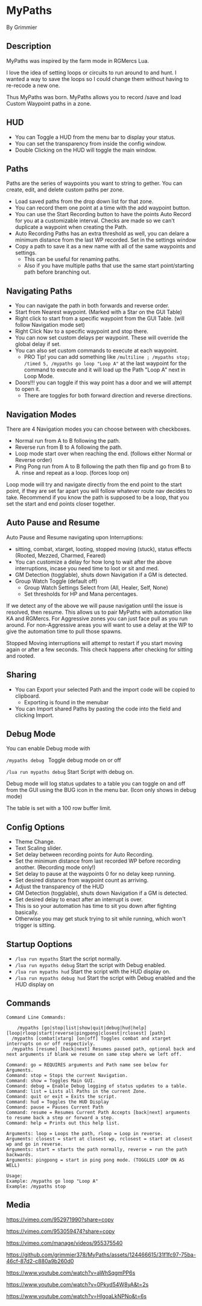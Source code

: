 # MyPaths

By Grimmier

## Description

MyPaths was inspired by the farm mode in RGMercs Lua.

I love the idea of setting loops or circuits to run around to and hunt.  I wanted a way to save the loops so I could change them without having to re-recode a new one.

Thus MyPaths was born. MyPaths allows you to record /save and load Custom Waypoint paths in a zone. 

## HUD

* You can Toggle a HUD from the menu bar to display your status.
* You can set the transparency from inside the config window.
* Double Clicking on the HUD will toggle the main window.

## Paths

Paths are the series of waypoints you want to string to gether. You can create, edit, and delete custom paths per zone. 

* Load saved paths from the drop down list for that zone.
* You can record them one point at a time with the add waypoint button.
* You can use the Start Recording button to have the points Auto Record for you at a customizable interval. Checks are made so we can't duplicate a waypoint when creating the Path.
* Auto Recording Paths has an extra threshold as well, you can delare a minimum distance from the last WP recorded. Set in the settings window
* Copy a path to save it as a new name with all of the same waypoints and settings. 
  * This can be useful for renaming paths. 
  * Also if you have multiple paths that use the same start point/starting path before branching out.

## Navigating Paths

* You can navigate the path in both forwards and reverse order.
* Start from Nearest waypoint. (Marked with a Star on the GUI Table)
* Right click to start from a specific waypoint from the GUI Table. (will follow Navigation mode set)
* Right Click Nav to a specific waypoint and stop there.
* You can now set custom delays per waypoint. These will override the global delay if set.
* You can also set custom commands to execute at each waypoint.
  * PRO Tip! you can add something like ```/multiline ; /mypaths stop; /timed 5, /mypaths go loop "Loop A"```  at the last waypoint for the command to execute and it will load up the Path "Loop A" next in Loop Mode.
* Doors!!! you can toggle if this way point has a door and we will attempt to open it. 
  * There are toggles for both forward direction and reverse directions.

## Navigation Modes

There are 4 Navigation modes you can choose between with checkboxes. 

* Normal run from A to B following the path.
* Reverse run from B to A following the path.
* Loop mode start over when reaching the end. (follows either Normal or Reverse order)
* Ping Pong run from A to B following the path then flip and go from B to A. rinse and repeat as a loop. (forces loop on)

Loop mode will try and navigate directly from the end point to the start point, if they are set far apart you will follow whatever route nav decides to take. Recommend if you know the path is supposed to be a loop, that you set the start and end points closer together.

## Auto Pause and Resume

Auto Pause and Resume navigating upon Interruptions: 

* sitting, combat, xtarget, looting, stopped moving (stuck), status effects (Rooted, Mezzed, Charmed, Feared)
* You can customize a delay for how long to wait after the above interruptions, incase you need time to loot or sit and med.
* GM Detection (togglable), shuts down Navigation if a GM is detected.
* Group Watch Toggle (default off)
  * Group Watch Settings Select from (All, Healer, Self, None)
  * Set thresholds for HP and Mana percentages. 

If we detect any of the above we will pause navigation until the issue is resolved, then resume. This allows us to pair MyPaths with automation like KA and RGMercs. For Aggressive zones you can just face pull as you run around. For non-Aggressive areas you will want to use a delay at the WP to give the automation time to pull those spawns.

Stopped Moving interruptions will attempt to restart if you start moving again or after a few seconds. This check happens after checking for sitting and rooted.

## Sharing

* You can Export your selected Path and the import code will be copied to clipboard.
  * Exporting is found in the menubar
* You can Import shared Paths by pasting the code into the field and clicking Import. 

## Debug Mode

You can enable Debug mode with 

```/mypaths debug ``` Toggle debug mode on or off

```/lua run mypaths debug``` Start Script with debug on.

Debug mode will log status updates to a table you can toggle on and off from the GUI using the BUG icon in the menu bar. (Icon only shows in debug mode)

The table is set with a 100 row buffer limit.

## Config Options

* Theme Change.
* Text Scaling slider.
* Set delay between recording points for Auto Recording.
* Set the minimum distance from last recorded WP before recording another. (Recording mode only!)
* Set delay to pause at the waypoints 0 for no delay keep running.
* Set desired distance from waypoint count as arriving.
* Adjust the transparency of the HUD
* GM Detection (togglable), shuts down Navigation if a GM is detected.
* Set desired delay to enact after an interrupt is over.
 * This is so your automation has time to sit you down after fighting basically. 
 * Otherwise you may get stuck trying to sit while running, which won't trigger is sitting.

## Startup Ooptions

* ```/lua run mypaths``` Start the script normally.
* ```/lua run mypaths debug``` Start the script with Debug enabled.
* ```/lua run mypaths hud``` Start the script with the HUD display on.
* ```/lua run mypaths debug hud``` Start the script with Debug enabled and the HUD display on

## Commands 

```
Command Line Commands:

	/mypaths [go|stop|list|show|quit|debug|hud|help] [loop|rloop|start|reverse|pingpong|closest|rclosest] [path]
  /mypaths [combat|xtarg] [on|off] Toggles combat and xtarget interrupts on or off respectivly.
  /mypaths [resume] [back|next] Resumes paused path, optional back and next arguments if blank we resume on same step where we left off.

Command: go = REQUIRES arguments and Path name see below for Arguments.
Command: stop = Stops the current Navigation.
Command: show = Toggles Main GUI.
Command: debug = Enable Debug logging of status updates to a table.
Command: list = Lists all Paths in the current Zone.
Command: quit or exit = Exits the script.
Command: hud = Toggles the HUD Display
Command: pause = Pauses Current Path
Command: resume = Resumes Current Path Accepts [back|next] arguments to resume back a step or forward a step.
Command: help = Prints out this help list.

Arguments: loop = Loops the path, rloop = Loop in reverse.
Arguments: closest = start at closest wp, rclosest = start at closest wp and go in reverse.
Arguments: start = starts the path normally, reverse = run the path backwards.
Arguments: pingpong = start in ping pong mode. (TOGGLES LOOP ON AS WELL)

Usage:
Example: /mypaths go loop "Loop A"
Example: /mypaths stop

```

## Media

https://vimeo.com/952971990?share=copy

https://vimeo.com/953059474?share=copy

https://vimeo.com/manage/videos/955375540

https://github.com/grimmier378/MyPaths/assets/124466615/31f1fc97-75ba-46cf-87d2-c880a9b260d0

https://www.youtube.com/watch?v=aWhSqgmPP6s

https://www.youtube.com/watch?v=0Pkyd54W8yA&t=2s

https://www.youtube.com/watch?v=HlgoaLkNPNo&t=6s